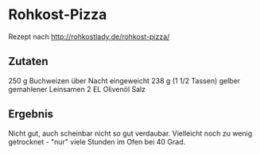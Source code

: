 # Rohkost-Pizza

Rezept nach http://rohkostlady.de/rohkost-pizza/

## Zutaten

250 g Buchweizen über Nacht eingeweicht
238 g (1 1/2 Tassen) gelber gemahlener Leinsamen
2 EL Olivenöl
Salz

## Ergebnis

Nicht gut, auch scheinbar nicht so gut verdaubar. Vielleicht noch zu wenig getrocknet - "nur" viele Stunden im Ofen bei 40 Grad.
